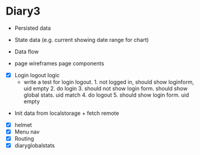 # Diary3

- Persisted data
- State data (e.g. current showing date range for chart)
- Data flow

- page wireframes page components
- [x] Login logout logic
  - write a test for login logout. 1. not logged in, should show loginform, uid empty 2. do login 3. should not show login form. should show global stats. uid match 4. do logout 5. should show login form. uid empty
- Init data from localstorage + fetch remote

- [x] helmet
- [x] Menu nav
- [x] Routing
- [x] diaryglobalstats
